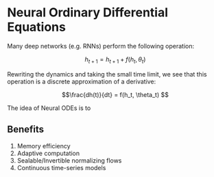 # Neural Ordinary Differential Equations

Many deep networks (e.g. RNNs) perform the following operation:

$$h_{t+1} = h_{t+1} + f(h_t, \theta_t) $$

Rewriting the dynamics and taking the small time limit, we see that this operation
is a discrete approximation of a derivative:

$$\frac{dh(t)}{dt} = f(h_t, \theta_t) $$

The idea of Neural ODEs is to 

## Benefits

1. Memory efficiency
2. Adaptive computation
3. Sealable/Invertible normalizing flows
4. Continuous time-series models